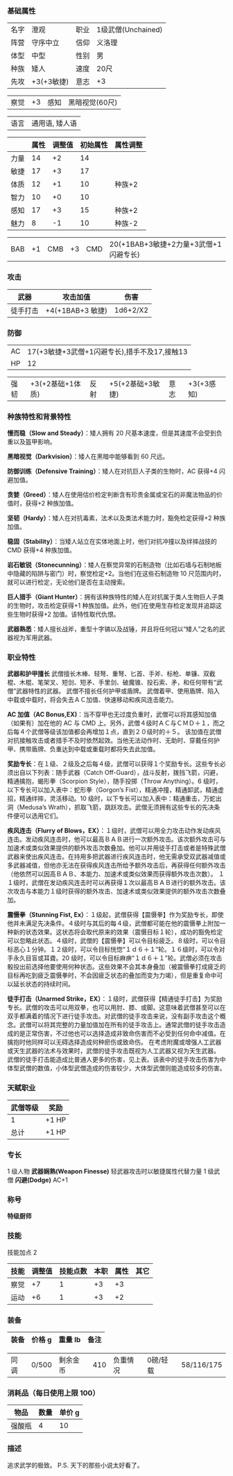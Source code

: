### 基础属性

<table>
  <tr>
      <td>名字</td>
      <td>澄观</td>
      <td>职业</td>
      <td>1级武僧(Unchained)</td>
  </tr>
  <tr>
      <td>阵营</td>
      <td>守序中立</td>
      <td>信仰</td>
      <td>义洛理</td>
  </tr>
  <tr>
      <td>体型</td>
      <td>中型</td>
      <td>性别</td>
      <td>男</td>
  </tr>
  <tr>
      <td>种族</td>
      <td>矮人</td>
      <td>速度</td>
      <td>20尺</td>
  </tr>
  <tr>
      <td>先攻</td>
      <td>+3(+3敏捷)</td>
      <td>意志</td>
      <td>+3</td>
  </tr>
</table>
<table>
  <tr>
      <td>察觉</td>
      <td>+3</td>
      <td>感知</td>
      <td>黑暗视觉(60尺)</td>
  </tr>
</table>
<table>
    <tr>
        <td>语言</td>
        <td>通用语, 矮人语</td>
    </tr>
</table>

|      | 属性 | 调整值 | 初始属性 | 属性调整 |
| ---- | ---- | ------ | -------- | -------- |
| 力量 | 14   | +2     | 14       |
| 敏捷 | 17   | +3     | 17       |
| 体质 | 12   | +1     | 10       | 种族+2   |
| 智力 | 10   | +0     | 10       |
| 感知 | 17   | +3     | 15       | 种族+2   |
| 魅力 | 8    | -1     | 10       | 种族-2   |

<table>
    <tr>
        <td>BAB</td>
        <td>+1</td>
        <td>CMB</td>
        <td>+3</td>
        <td>CMD</td>
        <td>20(+1BAB+3敏捷+2力量+3武僧+1闪避专长)</td>
    </tr>
</table>

### 攻击

| 武器     | 攻击加值         | 伤害     |
| -------- | ---------------- | -------- |
| 徒手打击 | +4(+1BAB+3 敏捷) | 1d6+2/X2 |

### 防御

<table>
    <tr>
        <td>AC</td>
        <td>17(+3敏捷+3武僧+1闪避专长),措手不及17,接触13</td>
    </tr>
	<tr>
        <td>HP</td>
        <td>12</td>
    </tr>
</table>
<table>
    <tr>
        <td>强韧</td>
        <td>+3(+2基础+1体质)</td>
        <td>反射</td>
        <td>+5(+2基础+3敏捷)</td>
        <td>意志</td>
        <td>+3(+3感知)</td>
    </tr>
</table>

### 种族特性和背景特性

**慢而稳（Slow and Steady）**：矮人拥有 20 尺基本速度，但是其速度不会受到负重以及盔甲影响。

**黑暗视觉（Darkvision）**：矮人在黑暗中能够看到 60 尺远。

**防御训练（Defensive Training）**：矮人在对抗巨人子类的生物时，AC 获得+4 闪避加值。

**贪婪（Greed）**：矮人在使用估价检定判断含有珍贵金属或宝石的非魔法物品的价值时，获得+2 种族加值。

**坚韧（Hardy）**：矮人在对抗毒素，法术以及类法术能力时，豁免检定获得+2 种族加值。

**稳固（Stability）**：当矮人站立在实体地面上时，他们对抗冲撞以及绊摔战技的 CMD 获得+4 种族加值。

**岩石敏锐（Stonecunning）**：矮人在察觉异常的石制造物（比如石墙与石制地板中隐藏的陷阱与密门）时，察觉检定+2。当他们在这些石制造物 10 尺范围内时，就可以进行检定，无论他们是否在主动搜索。

**巨人猎手（Giant Hunter）**：拥有该种族特性的矮人在对抗属于类人生物巨人子类的生物时，攻击检定获得+1 种族加值。此外，他们在使用生存检定发现并追踪这些生物时获得+2 加值。该特性取代仇恨。

**武器熟悉**：矮人擅长战斧，重型十字镐以及战锤，并且将任何冠以“矮人”之名的武器视为军用武器。

### 职业特性

**武器和护甲擅长** 武僧擅长木棒、轻弩、重弩、匕首、手斧、标枪、单镰、双截棍、木棍、笔架叉、短剑、短矛、手里剑、破魔锥、投石索、矛，和任何带有“武僧”武器特性的武器。
武僧不擅长任何护甲或盾牌。
武僧着甲、使用盾牌、陷入中载或中载时，将会失去ＡＣ加值、快速移动和疾风连击能力。

**AC 加值（AC Bonus,EX)**：当不穿甲也无过度负重时，武僧可以将其感知加值（如果有）加在他的 AC 与 CMD 上。另外，武僧４级时ＡＣ与ＣＭＤ＋１，而之后每４个武僧等级该加值都会再增加１点，直到２０级时的＋５。
该加值在武僧对抗接触攻击或者措手不及时依然起效。当他无法动作时、无助时、穿戴任何护甲、携带盾牌、负重达到中载或重载时都将失去此加值。

**奖励专长**：在１级、２级及之后每４级，武僧可以获得１个奖励专长。这些专长必须出自以下列表：随手武器（Catch Off-Guard），战斗反射，拨挡飞箭，闪避，精通擒抱，蝎形拳（Scorpion Style），随手投掷（Throw Anything）。6 级时，以下专长可以加入表中：蛇形拳（Gorgon’s Fist），精通冲撞，精通卸武，精通虚招，精通绊摔，灵活移动。10 级时，以下专长可以加入表中：精通重击，万蛇出洞（Medusa’s Wrath），抓取飞箭，跳跃攻击。武僧无须拥有这些专长的先决条件便可以选用它们。

**疾风连击（Flurry of Blows，EX）**：１级时，武僧可以用全力攻击动作发动疾风连击。发动疾风连击时，他可以最高ＢＡＢ进行一次额外攻击。该次额外攻击可与加速术或类似效果提供的额外攻击次数叠加。他可以并用徒手打击或者是特殊武僧武器来使出疾风连击。在持用多把武器进行疾风连击时，他无需承受双武器减值或多武器减值，但他亦无法在获得疾风连击所给予额外攻击后，再获得任何额外攻击（他依然可以因高ＢＡＢ、本能力、加速术或类似效果而获得额外攻击次数）。
１１级时，武僧在发动疾风连击时可以再获得１次以最高ＢＡＢ进行的额外攻击。该次攻击与本能力１级时获得的额外攻击、加速术或类似效果提供的额外攻击次数叠加。

**震慑拳（Stunning Fist, Ex）**：１级起，武僧获得【震慑拳】作为奖励专长，即使他并未满足先决条件。４级时与其后的每４级，武僧都可能在他的震慑拳上附加一种新的状态效果。这状态将会取代原来的效果（震慑目标１轮），成功的豁免检定可以忽略此状态。４级时，武僧的【震慑拳】可以令目标疲乏。８级时，可以令目标恶心１分钟。１２级时，可以令目标恍惚“１ｄ６＋１”轮。１６级时，可以令对手永久目盲或耳聋。20 级时，可以令目标麻痹“１ｄ６＋１”轮。武僧必须在攻击骰投出前选择他要使用何种状态。这些效果不会其本身叠加（被震慑拳打成疲乏的目标再吃到疲乏震慑拳时，不会因疲乏状态的叠加而变为力竭），但是重复命中可以延长状态的持续时间。

**徒手打击（Unarmed Strike，EX）**：１级时，武僧获得【精通徒手打击】为奖励专长。武僧的攻击可以用双拳，也可以用肘、膝、或脚。这意味着武僧甚至可以在双手都满着的情况下进行徒手攻击。对武僧的徒手攻击来说，没有副手攻击这个概念。武僧可以将其完整的力量加值加在所有的徒手攻击上。通常武僧的徒手攻击造成的是正常伤害，不过他也可以选择造成非致命伤害而不必受到任何命中减值。在擒抱时他同样可以无碍选择造成何种瘀伤或致命伤。
在考虑附魔或增强人工武器或天生武器的法术与效果时，武僧的徒手攻击既视为人工武器又视为天生武器。
武僧的徒手打击能造成比普通人更多的伤害，见上表。该表中的徒手攻击伤害为中体型武僧的数值，小体型武僧造成的伤害较少，大体型武僧则能造成较多的伤害。

### 天赋职业

| 武僧等级 | 奖励  |
| -------- | ----- |
| 1        | +1 HP |
| 总计     | +1 HP |

### 专长

1 级人物 **武器娴熟(Weapon Finesse)** 轻武器攻击时以敏捷属性代替力量
1 级武僧 **闪避(Dodge)** AC+1

### 称号

**特级厨师**

### 技能

技能加点 2

| 技能 | 调整值 | 技能点数 | 本职 | 属性 | 其它 |
| ---- | ------ | -------- | ---- | ---- | ---- |
| 察觉 | +7     | 1        | +3   | +3   |
| 运动 | +6     | 1        | +3   | +2   |

### 装备

| 装备 | 价格 g | 重量 lb | 备注 |
| ---- | ------ | ------- | ---- |

<table>
    <tr>
        <td>同调</td>
        <td>0/500</td>
        <td>剩余金币</td>
        <td>410</td>
        <td>负重情况</td>
        <td>0磅/轻载</td>
        <td>58/116/175</td>
    </tr>
</table>

### 消耗品（每日使用上限 100）

| 物品   | 数量 | 单价 g |
| ------ | ---- | ------ |
| 强酸瓶 | 4    | 10     |

### 描述

追求武学的极致。 P.S. 天下的那些小说太好看了。
